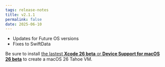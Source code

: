 ```yaml
---
tags: release-notes
title: v2.1.1
permalink: false
date: 2025-06-10
---
```


* Updates for Future OS versions
* Fixes to SwiftData

Be sure to install [the lastest **Xcode 26 beta** or **Device Support for macOS 26 beta**](/support/#macos26-error) to create a macOS 26 Tahoe VM.